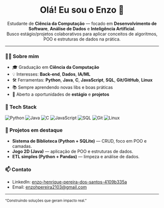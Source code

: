 <!-- Perfil: Enzo Henrique Pereira dos Santos -->
<h1 align="center">Olá! Eu sou o Enzo 👋</h1>

<p align="center">
Estudante de <b>Ciência da Computação</b> — focado em <b>Desenvolvimento de Software</b>, <b>Análise de Dados</b> e <b>Inteligência Artificial</b>.
<br/>
Busco estágio/projetos colaborativos para aplicar conceitos de algoritmos, POO e estruturas de dados na prática.
</p>

---

### 🧑‍💻 Sobre mim
- 🎓 Graduação em **Ciência da Computação**
- 💡 Interesses: **Back-end**, **Dados**, **IA/ML**
- 🛠️ Ferramentas: **Python**, **Java**, **C**, **JavaScript**, **SQL**, **Git/GitHub**, **Linux**
- 📚 Sempre aprendendo novas libs e boas práticas
- 🤝 Aberto a oportunidades de **estágio** e **projetos**

### 🔧 Tech Stack
![Python](https://img.shields.io/badge/Python-3776AB?logo=python&logoColor=fff)
![Java](https://img.shields.io/badge/Java-007396?logo=openjdk&logoColor=fff)
![C](https://img.shields.io/badge/C-A8B9CC?logo=c&logoColor=000)
![JavaScript](https://img.shields.io/badge/JavaScript-F7DF1E?logo=javascript&logoColor=000)
![SQL](https://img.shields.io/badge/SQL-336791?logo=postgresql&logoColor=fff)
![Git](https://img.shields.io/badge/Git-F05032?logo=git&logoColor=fff)
![Linux](https://img.shields.io/badge/Linux-FCC624?logo=linux&logoColor=000)

### 🚀 Projetos em destaque
- **Sistema de Biblioteca (Python + SQLite)** — CRUD, foco em POO e camadas.  
- **Jogo 2D (Java)** — aplicação de POO e estruturas de dados.  
- **ETL simples (Python + Pandas)** — limpeza e análise de dados.

### 📫 Contato
- LinkedIn: [enzo-henrique-pereira-dos-santos-4109b335a](https://www.linkedin.com/in/enzo-henrique-pereira-dos-santos-4109b335a/)
- Email: enzohpereira2103@gmail.com

---

<sub>“Construindo soluções que geram impacto real.”</sub>


<!--
**enzohpereira2103-source/enzohpereira2103-source** is a ✨ _special_ ✨ repository because its `README.md` (this file) appears on your GitHub profile.

Here are some ideas to get you started:

- 🔭 I’m currently working on ...
- 🌱 I’m currently learning ...
- 👯 I’m looking to collaborate on ...
- 🤔 I’m looking for help with ...
- 💬 Ask me about ...
- 📫 How to reach me: ...
- 😄 Pronouns: ...
- ⚡ Fun fact: ...
-->
